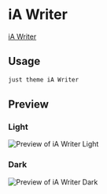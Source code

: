 # iA Writer

[iA Writer](http://github.com/mrowa44)

## Usage

```bash
just theme iA Writer
```

## Preview

### Light

![Preview of iA Writer Light](preview-light.png)

### Dark

![Preview of iA Writer Dark](preview-dark.png)
